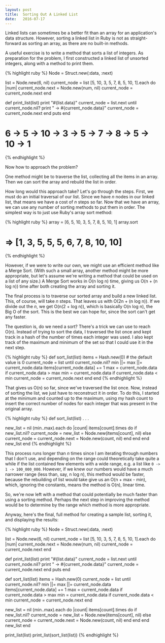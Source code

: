 ```yaml
---
layout: post
title:  Sorting Out A Linked List
date:   2016-07-17
---
```


<p class="intro"><span class="dropcap">L</span>inked lists can sometimes be a better fit than an array for an application's data structure. However, sorting a linked list in Ruby is not as straight-forward as sorting an array, as there are no built-in methods.</p>

A useful exercise is to write a method that sorts a list of integers. As preparation for the problem, I first constructed a linked list of unsorted integers, along with a method to print them.

{% highlight ruby %}
Node = Struct.new(:data, :next)

list = Node.new(6, nil)
current_node = list
[5, 10, 3, 5, 7, 8, 5, 10, 1].each do |num|
  current_node.next = Node.new(num, nil)
  current_node = current_node.next
end

def print_list(list)
  print "#{list.data}"
  current_node = list.next
  until current_node.nil?
    print " -> #{current_node.data}"
    current_node = current_node.next
  end
  puts
end

# 6 -> 5 -> 10 -> 3 -> 5 -> 7 -> 8 -> 5 -> 10 -> 1

{% endhighlight %}

Now how to approach the problem?

One method might be to traverse the list, collecting all the items in an array. Then we can sort the array and rebuild the list in order.

How long would this approach take? Let's go through the steps. First, we must do an initial traversal of our list. Since we have *n* nodes in our linked list, that means we have a cost of *n* steps so far. Now that we have an array, we can use any number of sorting methods to put them in order. The simplest way is to just use Ruby's array sort method:

{% highlight ruby %}
array = [6, 5, 10, 3, 5, 7, 8, 5, 10, 1]
array.sort

# => [1, 3, 5, 5, 5, 6, 7, 8, 10, 10]
{% endhighlight %}

However, if we were to write our own, we might use an efficient method like a Merge Sort. (With such a small array, another method might be more appropriate, but let's assume we're writing a method that could be used on a list of any size.) A Merge Sort works in O(n log n) time, giving us O(n + (n log n)) time after both creating the array and sorting it.

The final process is to traverse our sorted array and build a new linked list. This, of course, will take *n* steps. That leaves us with O(2n + (n log n)). If we divide out the *n*, we get O(n(2 + log n)), which is basically O(n log n), the Big O of the sort. This is the best we can hope for, since the sort can't get any faster.

The question is, do we need a sort? There's a trick we can use to reach O(n). Instead of trying to sort the data, I traversed the list once and kept track in a hash of the number of times each integer was used. I also kept track of the maximum and minimum of the set so that I could use it in the next step.

{% highlight ruby %}
def sort_list(list)
  items = Hash.new(0)         # the default value is 0
  current_node = list
  until current_node.nil?
    min ||= max ||= current_node.data
    items[current_node.data] += 1
    max = current_node.data if current_node.data > max
    min = current_node.data if current_node.data < min
    current_node = current_node.next
  end
end
{% endhighlight %}

That gives us O(n) so far, since we've traversed the list once. Now, instead of sorting the list, we just have to reconstruct it in order. To do this, I started at the minimum and counted up to the maximum, using my hash count to insert the correct number of nodes for each integer that was present in the original array.

{% highlight ruby %}
def sort_list(list)
  .
  .
  .

  new_list = nil
  (min..max).each do |count|
    items[count].times do
      if new_list.nil?
        current_node = new_list = Node.new(items[count], nil)
      else
        current_node = current_node.next = Node.new(count, nil)
      end
    end
  end
  new_list
end
{% endhighlight %}

This process runs longer than *n* times since I am iterating through numbers that I don't use, and depending on the range could theoretically take quite a while if the list contained few elements with a wide range, e.g. a list like <code>0 -> 1 -> 100_000_000</code>. However, if we knew our numbers would have a much narrower range (less than, say, n log n), this method would be faster, because the rebuilding of list would take give us an O(n + max - min), which, ignoring the constants, means the method is O(n), linear time.

So, we're now left with a method that could potentially be much faster than using a sorting method. Perhaps the next step in improving the method would be to determine by the range which method is more appropriate.

Anyway, here's the final, full method for creating a sample list, sorting it, and displaying the results:

{% highlight ruby %}
Node = Struct.new(:data, :next)

list = Node.new(6, nil)
current_node = list
[5, 10, 3, 5, 7, 8, 5, 10, 1].each do |num|
  current_node.next = Node.new(num, nil)
  current_node = current_node.next
end

def print_list(list)
  print "#{list.data}"
  current_node = list.next
  until current_node.nil?
    print " -> #{current_node.data}"
    current_node = current_node.next
  end
  puts
end

def sort_list(list)
  items = Hash.new(0)
  current_node = list
  until current_node.nil?
    min ||= max ||= current_node.data
    items[current_node.data] += 1
    max = current_node.data if current_node.data > max
    min = current_node.data if current_node.data < min
    current_node = current_node.next
  end

  new_list = nil
  (min..max).each do |count|
    items[count].times do
      if new_list.nil?
        current_node = new_list = Node.new(items[count], nil)
      else
        current_node = current_node.next = Node.new(count, nil)
      end
    end
  end
  new_list
end

print_list(list)
print_list(sort_list(list))
{% endhighlight %}